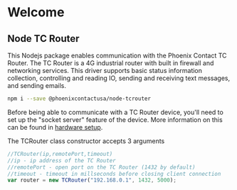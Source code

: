 # Welcome

## Node TC Router

This Nodejs package enables communication with the Phoenix Contact TC Router. The TC Router is a 4G industrial router with built in firewall and networking services. This driver supports basic status information collection, controlling and reading IO, sending and receiving text messages, and sending emails.

```bash
npm i --save @phoenixcontactusa/node-tcrouter
```

Before being able to communicate with a TC Router device, you'll need to set up the "socket server" feature of the device.  More information on this can be found in [hardware setup](setup/device-setup.md).

The TCRouter class constructor accepts 3 arguments

```javascript
//TCRouter(ip,remotePort,timeout)
//ip - ip address of the TC Router
//remotePort - open port on the TC Router (1432 by default)
//timeout - timeout in millseconds before closing client connection
var router = new TCRouter("192.168.0.1", 1432, 5000);
```

